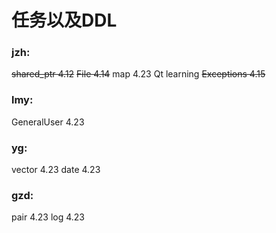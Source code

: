 # 任务以及DDL

### jzh:
~~shared_ptr    4.12~~
~~File 4.14~~
map 4.23
Qt learning
~~Exceptions 4.15~~

### lmy:
GeneralUser 4.23

### yg:
vector 4.23
date 4.23

### gzd:
pair 4.23
log 4.23
